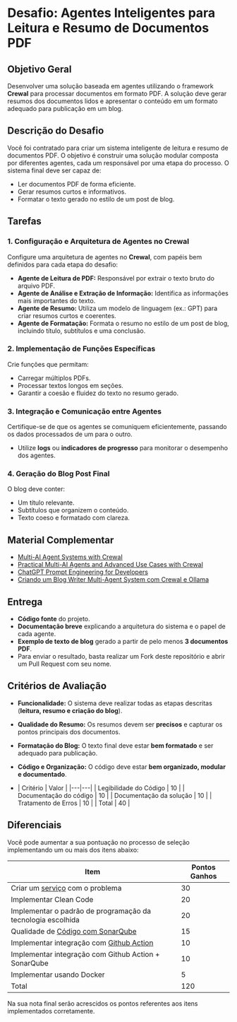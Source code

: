 # Desafio: Agentes Inteligentes para Leitura e Resumo de Documentos PDF

## Objetivo Geral
Desenvolver uma solução baseada em agentes utilizando o framework **CrewaI** para processar documentos em formato PDF. A solução deve gerar resumos dos documentos lidos e apresentar o conteúdo em um formato adequado para publicação em um blog.

## Descrição do Desafio
Você foi contratado para criar um sistema inteligente de leitura e resumo de documentos PDF. O objetivo é construir uma solução modular composta por diferentes agentes, cada um responsável por uma etapa do processo. O sistema final deve ser capaz de:

- Ler documentos PDF de forma eficiente.
- Gerar resumos curtos e informativos.
- Formatar o texto gerado no estilo de um post de blog.

## Tarefas

### 1. Configuração e Arquitetura de Agentes no CrewaI
Configure uma arquitetura de agentes no **CrewaI**, com papéis bem definidos para cada etapa do desafio:

- **Agente de Leitura de PDF:** Responsável por extrair o texto bruto do arquivo PDF.
- **Agente de Análise e Extração de Informação:** Identifica as informações mais importantes do texto.
- **Agente de Resumo:** Utiliza um modelo de linguagem (ex.: GPT) para criar resumos curtos e coerentes.
- **Agente de Formatação:** Formata o resumo no estilo de um post de blog, incluindo título, subtítulos e uma conclusão.

### 2. Implementação de Funções Específicas
Crie funções que permitam:

- Carregar múltiplos PDFs.
- Processar textos longos em seções.
- Garantir a coesão e fluidez do texto no resumo gerado.

### 3. Integração e Comunicação entre Agentes
Certifique-se de que os agentes se comuniquem eficientemente, passando os dados processados de um para o outro.

- Utilize **logs** ou **indicadores de progresso** para monitorar o desempenho dos agentes.

### 4. Geração do Blog Post Final
O blog deve conter:

- Um título relevante.
- Subtítulos que organizem o conteúdo.
- Texto coeso e formatado com clareza.

## Material Complementar
- [Multi-AI Agent Systems with CrewaI](https://www.deeplearning.ai/short-courses/multi-ai-agent-systems-with-crewai/)
- [Practical Multi-AI Agents and Advanced Use Cases with CrewaI](https://www.deeplearning.ai/short-courses/practical-multi-ai-agents-and-advanced-use-cases-with-crewai/)
- [ChatGPT Prompt Engineering for Developers](https://www.deeplearning.ai/short-courses/chatgpt-prompt-engineering-for-developers/)
- [Criando um Blog Writer Multi-Agent System com CrewaI e Ollama](https://medium.com/the-ai-forum/create-a-blog-writer-multi-agent-system-using-crewai-and-ollama-f47654a5e1cd)

## Entrega
- **Código fonte** do projeto.
- **Documentação breve** explicando a arquitetura do sistema e o papel de cada agente.
- **Exemplo de texto de blog** gerado a partir de pelo menos **3 documentos PDF**.
- Para enviar o resultado, basta realizar um Fork deste repositório e abrir um Pull Request com seu nome.
  

## Critérios de Avaliação
- **Funcionalidade:** O sistema deve realizar todas as etapas descritas (**leitura, resumo e criação do blog**).
- **Qualidade do Resumo:** Os resumos devem ser **precisos** e capturar os pontos principais dos documentos.
- **Formatação do Blog:** O texto final deve estar **bem formatado** e ser adequado para publicação.
- **Código e Organização:** O código deve estar **bem organizado, modular e documentado**.

- | Critério  | Valor | 
|---|---|
| Legibilidade do Código |  10  |
| Documentação do código |  10  |
| Documentação da solução |  10  |
| Tratamento de Erros | 10 | 
| Total | 40 |

## Diferenciais 

Você pode aumentar a sua pontuação no processo de seleção implementando um ou mais dos itens abaixo:

| Item  | Pontos Ganhos | 
|---|---|
| Criar um [serviço](https://martinfowler.com/articles/microservices.html) com o problema |  30  |
| Implementar Clean Code |  20  |
| Implementar o padrão de programação da tecnologia escolhida |  20  |
| Qualidade de [Código com SonarQube](https://about.sonarcloud.io/) |  15  |
| Implementar integração com [Github Action](https://github.com/features/actions)  |  10  |
| Implementar integração com Github Action + SonarQube |  10  |
| Implementar usando Docker | 5 |
| Total| 120 |

Na sua nota final serâo acrescidos os pontos referentes aos itens implementados corretamente.
